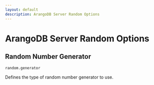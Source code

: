 ```yaml
---
layout: default
description: ArangoDB Server Random Options
---
```

# ArangoDB Server Random Options

## Random Number Generator

`random.generator`

Defines the type of random number generator to use.
